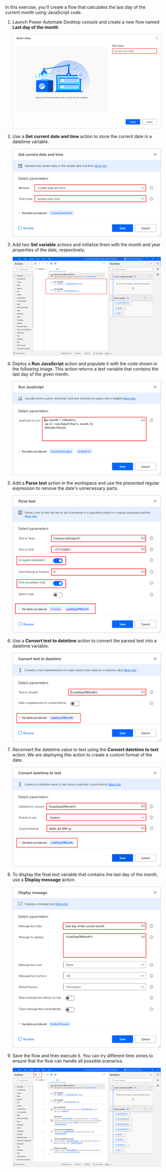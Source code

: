 In this exercise, you'll create a flow that calculates the last day of the current month using JavaScript code.

1. Launch Power Automate Desktop console and create a new flow named **Last day of the month**.

    ![The Build a flow dialog.](..\media\second-exercise-new-flow.png)

1. Use a **Get current date and time** action to store the current date in a datetime variable.

    ![The Get current date and time action.](..\media\second-exercise-get-current-date-and-time-action.png)

1. Add two **Set variable** actions and initialize them with the month and year properties of the date, respectively.

    ![The Set variable action.](..\media\second-exercise-set-variable-actions.png)

1. Deploy a **Run JavaScript** action and populate it with the code shown in the following image. This action returns a text variable that contains the last day of the given month.

    ![The Run JavaScript action.](..\media\second-exercise-run-javascript-action.png)

1. Add a **Parse text** action in the workspace and use the presented regular expression to remove the date's unnecessary parts.

    ![The Parse text action.](..\media\second-exercise-parse-text-action.png)

1. Use a **Convert text to datetime** action to convert the parsed text into a datetime variable.

    ![The Convert text to datetime action.](..\media\second-exercise-convert-text-to-datetime-action.png)

1. Reconvert the datetime value to text using the **Convert datetime to text** action. We are deploying this action to create a custom format of the date.

    ![The Convert datetime to text action.](..\media\second-exercise-convert-datetime-totext-action.png)

1. To display the final text variable that contains the last day of the month, use a **Display message** action.

    ![The Display message action.](..\media\second-exercise-display-message-action.png)

1. Save the flow and then execute it. You can try different time zones to ensure that the flow can handle all possible scenarios.

    ![The final flow and the save and run buttons.](..\media\second-exercise-final-flow.png)